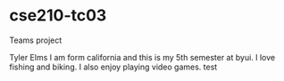 # cse210-tc03
Teams project

Tyler Elms
I am form california and this is my 5th semester at byui. I love fishing and biking. I also enjoy playing video games.
test
